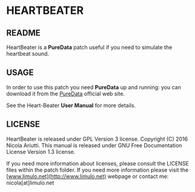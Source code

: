 HEARTBEATER
============

README
------

HeartBeater is a **PureData** patch useful if you need to simulate the heartbeat sound.


USAGE
-----
In order to use this patch you need **PureData** up and running: you can download it from the [PureData](http://puredata.info/) official web site.

See the Heart-Beater **User Manual** for more details.

LICENSE
-------

HeartBeater is released under GPL Version 3 license. Copyright (C) 2016 Nicola Ariutti.
This manual is released under GNU Free Documentation License Version 1.3 license.

If you need more information about licenses, please consult the LICENSE files within the patch folder. 
If you need more information please visit the [www.limulo.net](http://www.limulo.net) webpage or contact me: nicola[at]limulo.net
